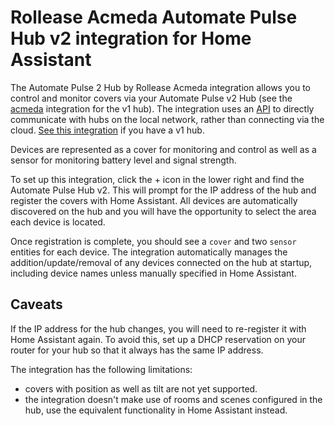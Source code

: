 # Rollease Acmeda Automate Pulse Hub v2 integration for Home Assistant

The Automate Pulse 2 Hub by Rollease Acmeda integration allows you to control and monitor covers via your Automate Pulse v2 Hub (see the [acmeda](/integrations/acmeda) integration for the v1 hub). The integration uses an [API](https://pypi.org/project/aiopulse2/) to directly communicate with hubs on the local network, rather than connecting via the cloud. [See this integration](https://www.home-assistant.io/integrations/acmeda/) if you have a v1 hub.

Devices are represented as a cover for monitoring and control as well as a sensor for monitoring battery level and signal strength.

To set up this integration, click the + icon in the lower right and find the Automate Pulse Hub v2. This will prompt for the IP address of the hub and register the covers with Home Assistant. All devices are automatically discovered on the hub and you will have the opportunity to select the area each device is located.

Once registration is complete, you should see a `cover` and two `sensor` entities for each device. The integration automatically manages the addition/update/removal of any devices connected on the hub at startup, including device names unless manually specified in Home Assistant.

## Caveats

If the IP address for the hub changes, you will need to re-register it with Home Assistant again. To avoid this, set up a DHCP reservation on your router for your hub so that it always has the same IP address.

The integration has the following limitations:

- covers with position as well as tilt are not yet supported.
- the integration doesn't make use of rooms and scenes configured in the hub, use the equivalent functionality in Home Assistant instead.

